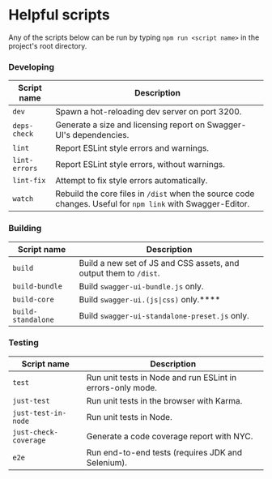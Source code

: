 # Helpful scripts

Any of the scripts below can be run by typing `npm run <script name>` in the project's root directory.

### Developing
Script name | Description
--- | ---
`dev` | Spawn a hot-reloading dev server on port 3200.
`deps-check` | Generate a size and licensing report on Swagger-UI's dependencies.
`lint` | Report ESLint style errors and warnings.
`lint-errors` | Report ESLint style errors, without warnings.
`lint-fix` | Attempt to fix style errors automatically.
`watch` | Rebuild the core files in `/dist` when the source code changes. Useful for `npm link` with Swagger-Editor.

### Building
Script name | Description
--- | ---
`build` | Build a new set of JS and CSS assets, and output them to `/dist`.
`build-bundle` | Build `swagger-ui-bundle.js` only.
`build-core` | Build `swagger-ui.(js\|css)` only.****
`build-standalone` | Build `swagger-ui-standalone-preset.js` only.

### Testing
Script name | Description
--- | ---
`test` | Run unit tests in Node and run ESLint in errors-only mode.
`just-test` | Run unit tests in the browser with Karma.
`just-test-in-node` | Run unit tests in Node.
`just-check-coverage` | Generate a code coverage report with NYC.
`e2e` | Run end-to-end tests (requires JDK and Selenium).
